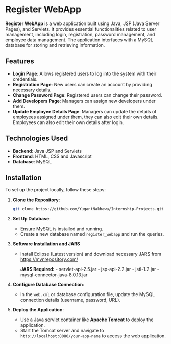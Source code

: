 # Register WebApp

**Register WebApp** is a web application built using Java, JSP (Java Server Pages), and Servlets. It provides essential functionalities related to user management, including login, registration, password management, and employee data management. The application interfaces with a MySQL database for storing and retrieving information.

## Features

- **Login Page**: Allows registered users to log into the system with their credentials.
- **Registration Page**: New users can create an account by providing necessary details.
- **Change Password Page**: Registered users can change their password.
- **Add Developers Page**: Managers can assign new developers under them.
- **Update Employee Details Page**: Managers can update the details of employees assigned under them, they can also edit their own details. Employees can also edit their own details after login.

## Technologies Used

- **Backend**: Java JSP and Servlets
- **Frontend**: HTML, CSS and Javascript
- **Database**: MySQL

## Installation

To set up the project locally, follow these steps:

1. **Clone the Repository**:
   ```bash
   git clone https://github.com/YugantNakhawa/Internship-Projects.git
   ```

2. **Set Up Database**:
   - Ensure MySQL is installed and running.
   - Create a new database named `register_webapp` and run the queries.

3. **Software Installation and JARS**
   - Install Eclipse (Latest version) and download necessary JARS from https://mvnrepository.com/

      **JARS Required:**
         - servlet-api-2.5.jar
         - jsp-api-2.2.jar
         - jstl-1.2.jar
         - mysql-connector-java-8.0.13.jar

4. **Configure Database Connection**:
   - In the `web.xml` or database configuration file, update the MySQL connection details (username, password, URL).

5. **Deploy the Application**:
   - Use a Java servlet container like **Apache Tomcat** to deploy the application.
   - Start the Tomcat server and navigate to `http://localhost:8080/your-app-name` to access the web application.

